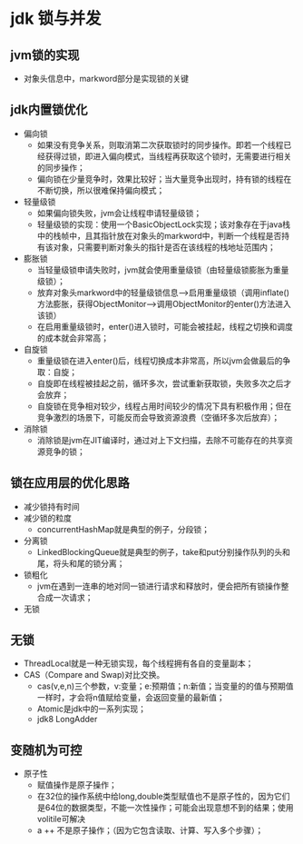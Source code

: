 # jdk 锁与并发

## jvm锁的实现

* 对象头信息中，markword部分是实现锁的关键

## jdk内置锁优化

* 偏向锁
	* 如果没有竞争关系，则取消第二次获取锁时的同步操作。即若一个线程已经获得过锁，即进入偏向模式，当线程再获取这个锁时，无需要进行相关的同步操作；
	* 偏向锁在少量竞争时，效果比较好；当大量竞争出现时，持有锁的线程在不断切换，所以很难保持偏向模式；
* 轻量级锁
	* 如果偏向锁失败，jvm会让线程申请轻量级锁；
	* 轻量级锁的实现：使用一个BasicObjectLock实现；该对象存在于java栈中的栈帧中，且其指针放在对象头的markword中，判断一个线程是否持有该对象，只需要判断对象头的指针是否在该线程的栈地址范围内；
* 膨胀锁
	* 当轻量级锁申请失败时，jvm就会使用重量级锁（由轻量级锁膨胀为重量级锁）；
	* 放弃对象头markword中的轻量级锁信息-->启用重量级锁（调用inflate()方法膨胀，获得ObjectMonitor-->调用ObjectMonitor的enter()方法进入该锁）
	* 在启用重量级锁时，enter()进入锁时，可能会被挂起，线程之切换和调度的成本就会非常高；
* 自旋锁
	* 重量级锁在进入enter()后，线程切换成本非常高，所以jvm会做最后的争取：自旋；
	* 自旋即在线程被挂起之前，循环多次，尝试重新获取锁，失败多次之后才会放弃；
	* 自旋锁在竞争相对较少，线程占用时间较少的情况下具有积极作用；但在竞争激烈的场景下，可能反而会导致资源浪费（空循环多次后放弃）；
* 消除锁
	* 消除锁是jvm在JIT编译时，通过对上下文扫描，去除不可能存在的共享资源竞争的锁；

## 锁在应用层的优化思路

* 减少锁持有时间
* 减少锁的粒度
	* concurrentHashMap就是典型的例子，分段锁；
* 分离锁
	* LinkedBlockingQueue就是典型的例子，take和put分别操作队列的头和尾，将头和尾的锁分离；
* 锁粗化
	* jvm在遇到一连串的地对同一锁进行请求和释放时，便会把所有锁操作整合成一次请求；
* 无锁

## 无锁

* ThreadLocal就是一种无锁实现，每个线程拥有各自的变量副本；
* CAS（Compare and Swap)对比交换。
	* cas(v,e,n)三个参数，v:变量；e:预期值；n:新值；当变量的的值与预期值一样时，才会将n值赋给变量，会返回变量的最新值；
	* Atomic是jdk中的一系列实现；
	* jdk8 LongAdder

## 变随机为可控

* 原子性
	* 赋值操作是原子操作；
	* 在32位的操作系统中给long,double类型赋值也不是原子性的，因为它们是64位的数据类型，不能一次性操作；可能会出现意想不到的结果；使用volitile可解决
	* a ++ 不是原子操作；（因为它包含读取、计算、写入多个步骤）；
